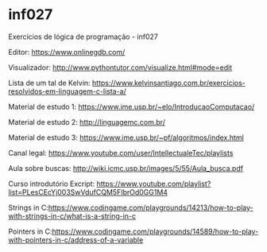 # inf027
Exercícios de lógica de programação - inf027 

Editor: https://www.onlinegdb.com/

Visualizador: http://www.pythontutor.com/visualize.html#mode=edit

Lista de um tal de Kelvin: https://www.kelvinsantiago.com.br/exercicios-resolvidos-em-linguagem-c-lista-a/

Material de estudo 1: https://www.ime.usp.br/~elo/IntroducaoComputacao/

Material de estudo 2: http://linguagemc.com.br/

Material de estudo 3: https://www.ime.usp.br/~pf/algoritmos/index.html

Canal legal: https://www.youtube.com/user/IntellectualeTec/playlists

Aula sobre buscas: http://wiki.icmc.usp.br/images/5/55/Aula_busca.pdf

Curso introdutório Excript: https://www.youtube.com/playlist?list=PLesCEcYj003SwVdufCQM5FIbrOd0GG1M4

Strings in C:https://www.codingame.com/playgrounds/14213/how-to-play-with-strings-in-c/what-is-a-string-in-c

Pointers in C:https://www.codingame.com/playgrounds/14589/how-to-play-with-pointers-in-c/address-of-a-variable
